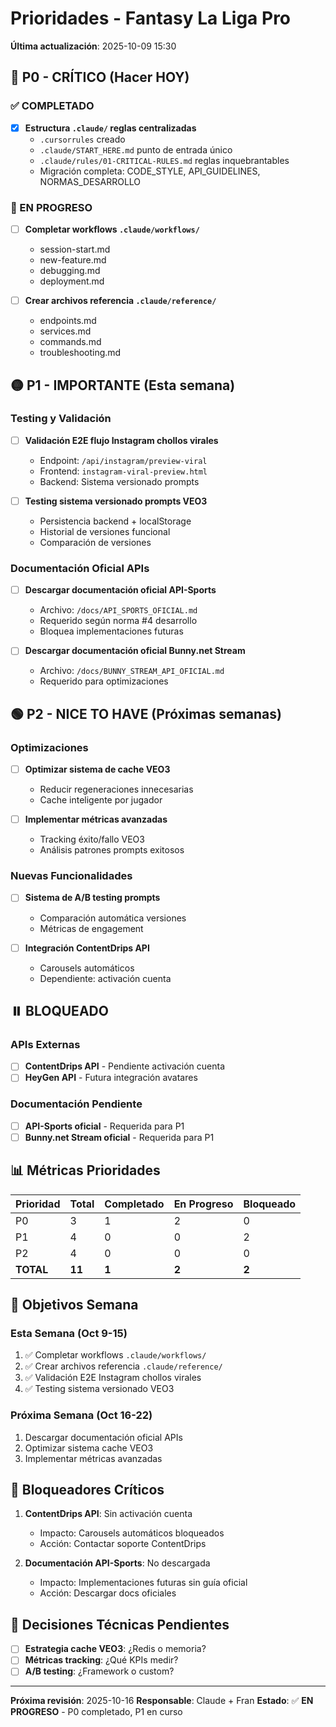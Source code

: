 # Prioridades - Fantasy La Liga Pro

**Última actualización**: 2025-10-09 15:30

## 🔴 P0 - CRÍTICO (Hacer HOY)

### ✅ COMPLETADO
- [x] **Estructura `.claude/` reglas centralizadas**
  - `.cursorrules` creado
  - `.claude/START_HERE.md` punto de entrada único
  - `.claude/rules/01-CRITICAL-RULES.md` reglas inquebrantables
  - Migración completa: CODE_STYLE, API_GUIDELINES, NORMAS_DESARROLLO

### 🚧 EN PROGRESO
- [ ] **Completar workflows `.claude/workflows/`**
  - session-start.md
  - new-feature.md  
  - debugging.md
  - deployment.md

- [ ] **Crear archivos referencia `.claude/reference/`**
  - endpoints.md
  - services.md
  - commands.md
  - troubleshooting.md

## 🟡 P1 - IMPORTANTE (Esta semana)

### Testing y Validación
- [ ] **Validación E2E flujo Instagram chollos virales**
  - Endpoint: `/api/instagram/preview-viral`
  - Frontend: `instagram-viral-preview.html`
  - Backend: Sistema versionado prompts

- [ ] **Testing sistema versionado prompts VEO3**
  - Persistencia backend + localStorage
  - Historial de versiones funcional
  - Comparación de versiones

### Documentación Oficial APIs
- [ ] **Descargar documentación oficial API-Sports**
  - Archivo: `/docs/API_SPORTS_OFICIAL.md`
  - Requerido según norma #4 desarrollo
  - Bloquea implementaciones futuras

- [ ] **Descargar documentación oficial Bunny.net Stream**
  - Archivo: `/docs/BUNNY_STREAM_API_OFICIAL.md`
  - Requerido para optimizaciones

## 🟢 P2 - NICE TO HAVE (Próximas semanas)

### Optimizaciones
- [ ] **Optimizar sistema de cache VEO3**
  - Reducir regeneraciones innecesarias
  - Cache inteligente por jugador

- [ ] **Implementar métricas avanzadas**
  - Tracking éxito/fallo VEO3
  - Análisis patrones prompts exitosos

### Nuevas Funcionalidades
- [ ] **Sistema de A/B testing prompts**
  - Comparación automática versiones
  - Métricas de engagement

- [ ] **Integración ContentDrips API**
  - Carousels automáticos
  - Dependiente: activación cuenta

## ⏸️ BLOQUEADO

### APIs Externas
- [ ] **ContentDrips API** - Pendiente activación cuenta
- [ ] **HeyGen API** - Futura integración avatares

### Documentación Pendiente
- [ ] **API-Sports oficial** - Requerida para P1
- [ ] **Bunny.net Stream oficial** - Requerida para P1

## 📊 Métricas Prioridades

| Prioridad | Total | Completado | En Progreso | Bloqueado |
|-----------|-------|------------|--------------|-----------|
| P0 | 3 | 1 | 2 | 0 |
| P1 | 4 | 0 | 0 | 2 |
| P2 | 4 | 0 | 0 | 0 |
| **TOTAL** | **11** | **1** | **2** | **2** |

## 🎯 Objetivos Semana

### Esta Semana (Oct 9-15)
1. ✅ Completar workflows `.claude/workflows/`
2. ✅ Crear archivos referencia `.claude/reference/`
3. ✅ Validación E2E Instagram chollos virales
4. ✅ Testing sistema versionado VEO3

### Próxima Semana (Oct 16-22)
1. Descargar documentación oficial APIs
2. Optimizar sistema cache VEO3
3. Implementar métricas avanzadas

## 🚨 Bloqueadores Críticos

1. **ContentDrips API**: Sin activación cuenta
   - Impacto: Carousels automáticos bloqueados
   - Acción: Contactar soporte ContentDrips

2. **Documentación API-Sports**: No descargada
   - Impacto: Implementaciones futuras sin guía oficial
   - Acción: Descargar docs oficiales

## 📝 Decisiones Técnicas Pendientes

- [ ] **Estrategia cache VEO3**: ¿Redis o memoria?
- [ ] **Métricas tracking**: ¿Qué KPIs medir?
- [ ] **A/B testing**: ¿Framework o custom?

---

**Próxima revisión**: 2025-10-16
**Responsable**: Claude + Fran
**Estado**: ✅ **EN PROGRESO** - P0 completado, P1 en curso



